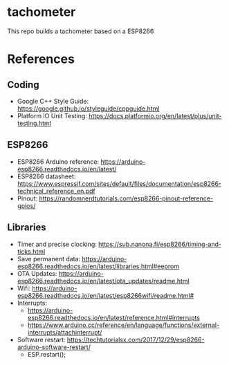 # tachometer
This repo builds a tachometer based on a ESP8266

# References
## Coding
- Google C++ Style Guide: https://google.github.io/styleguide/cppguide.html
- Platform IO Unit Testing: https://docs.platformio.org/en/latest/plus/unit-testing.html

## ESP8266
- ESP8266 Arduino reference: https://arduino-esp8266.readthedocs.io/en/latest/
- ESP8266 datasheet: https://www.espressif.com/sites/default/files/documentation/esp8266-technical_reference_en.pdf
- Pinout: https://randomnerdtutorials.com/esp8266-pinout-reference-gpios/

## Libraries
- Timer and precise clocking: https://sub.nanona.fi/esp8266/timing-and-ticks.html
- Save permanent data: https://arduino-esp8266.readthedocs.io/en/latest/libraries.html#eeprom
- OTA Updates: https://arduino-esp8266.readthedocs.io/en/latest/ota_updates/readme.html
- Wifi: https://arduino-esp8266.readthedocs.io/en/latest/esp8266wifi/readme.html#
- Interrupts:
  - https://arduino-esp8266.readthedocs.io/en/latest/reference.html#interrupts
  - https://www.arduino.cc/reference/en/language/functions/external-interrupts/attachinterrupt/
- Software restart: https://techtutorialsx.com/2017/12/29/esp8266-arduino-software-restart/
  - ESP.restart();
